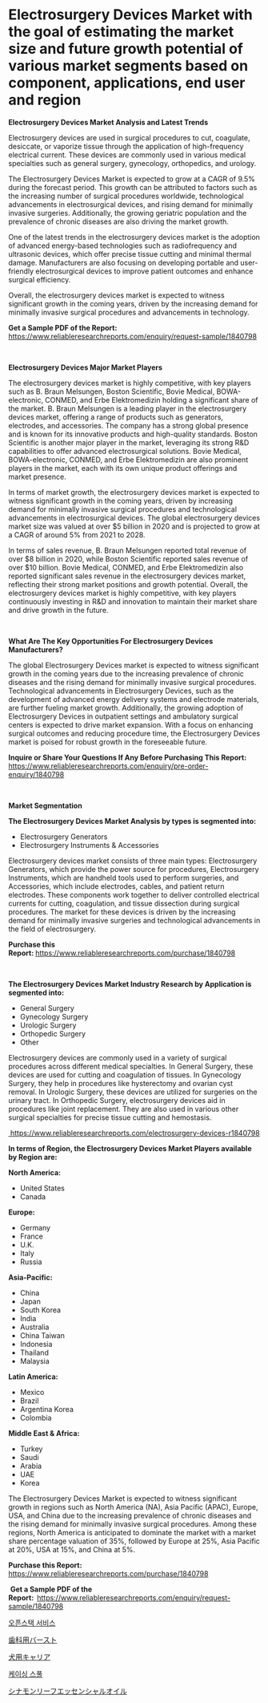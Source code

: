 <p><h1>Electrosurgery Devices Market with the goal of estimating the market size and future growth potential of various market segments based on component, applications, end user and region</h1></p><p><strong>Electrosurgery Devices Market Analysis and Latest Trends</strong></p>
<p><p>Electrosurgery devices are used in surgical procedures to cut, coagulate, desiccate, or vaporize tissue through the application of high-frequency electrical current. These devices are commonly used in various medical specialties such as general surgery, gynecology, orthopedics, and urology.</p><p>The Electrosurgery Devices Market is expected to grow at a CAGR of 9.5% during the forecast period. This growth can be attributed to factors such as the increasing number of surgical procedures worldwide, technological advancements in electrosurgical devices, and rising demand for minimally invasive surgeries. Additionally, the growing geriatric population and the prevalence of chronic diseases are also driving the market growth.</p><p>One of the latest trends in the electrosurgery devices market is the adoption of advanced energy-based technologies such as radiofrequency and ultrasonic devices, which offer precise tissue cutting and minimal thermal damage. Manufacturers are also focusing on developing portable and user-friendly electrosurgical devices to improve patient outcomes and enhance surgical efficiency.</p><p>Overall, the electrosurgery devices market is expected to witness significant growth in the coming years, driven by the increasing demand for minimally invasive surgical procedures and advancements in technology.</p></p>
<p><strong>Get a Sample PDF of the Report:&nbsp;</strong> <a href="https://www.reliableresearchreports.com/enquiry/request-sample/1840798">https://www.reliableresearchreports.com/enquiry/request-sample/1840798</a></p>
<p>&nbsp;</p>
<p><strong>Electrosurgery Devices Major Market Players</strong></p>
<p><p>The electrosurgery devices market is highly competitive, with key players such as B. Braun Melsungen, Boston Scientific, Bovie Medical, BOWA-electronic, CONMED, and Erbe Elektromedizin holding a significant share of the market. B. Braun Melsungen is a leading player in the electrosurgery devices market, offering a range of products such as generators, electrodes, and accessories. The company has a strong global presence and is known for its innovative products and high-quality standards. Boston Scientific is another major player in the market, leveraging its strong R&D capabilities to offer advanced electrosurgical solutions. Bovie Medical, BOWA-electronic, CONMED, and Erbe Elektromedizin are also prominent players in the market, each with its own unique product offerings and market presence.</p><p>In terms of market growth, the electrosurgery devices market is expected to witness significant growth in the coming years, driven by increasing demand for minimally invasive surgical procedures and technological advancements in electrosurgical devices. The global electrosurgery devices market size was valued at over $5 billion in 2020 and is projected to grow at a CAGR of around 5% from 2021 to 2028.</p><p>In terms of sales revenue, B. Braun Melsungen reported total revenue of over $8 billion in 2020, while Boston Scientific reported sales revenue of over $10 billion. Bovie Medical, CONMED, and Erbe Elektromedizin also reported significant sales revenue in the electrosurgery devices market, reflecting their strong market positions and growth potential. Overall, the electrosurgery devices market is highly competitive, with key players continuously investing in R&D and innovation to maintain their market share and drive growth in the future.</p></p>
<p>&nbsp;</p>
<p><strong>What Are The Key Opportunities For Electrosurgery Devices Manufacturers?</strong></p>
<p><p>The global Electrosurgery Devices market is expected to witness significant growth in the coming years due to the increasing prevalence of chronic diseases and the rising demand for minimally invasive surgical procedures. Technological advancements in Electrosurgery Devices, such as the development of advanced energy delivery systems and electrode materials, are further fueling market growth. Additionally, the growing adoption of Electrosurgery Devices in outpatient settings and ambulatory surgical centers is expected to drive market expansion. With a focus on enhancing surgical outcomes and reducing procedure time, the Electrosurgery Devices market is poised for robust growth in the foreseeable future.</p></p>
<p><strong>Inquire or Share Your Questions If Any Before Purchasing This Report:</strong> <a href="https://www.reliableresearchreports.com/enquiry/pre-order-enquiry/1840798">https://www.reliableresearchreports.com/enquiry/pre-order-enquiry/1840798</a></p>
<p>&nbsp;</p>
<p><strong>Market Segmentation</strong></p>
<p><strong>The Electrosurgery Devices Market Analysis by types is segmented into:</strong></p>
<p><ul><li>Electrosurgery Generators</li><li>Electrosurgery Instruments & Accessories</li></ul></p>
<p><p>Electrosurgery devices market consists of three main types: Electrosurgery Generators, which provide the power source for procedures, Electrosurgery Instruments, which are handheld tools used to perform surgeries, and Accessories, which include electrodes, cables, and patient return electrodes. These components work together to deliver controlled electrical currents for cutting, coagulation, and tissue dissection during surgical procedures. The market for these devices is driven by the increasing demand for minimally invasive surgeries and technological advancements in the field of electrosurgery.</p></p>
<p><strong>Purchase this Report:&nbsp;</strong><a href="https://www.reliableresearchreports.com/purchase/1840798">https://www.reliableresearchreports.com/purchase/1840798</a></p>
<p>&nbsp;</p>
<p><strong>The Electrosurgery Devices Market Industry Research by Application is segmented into:</strong></p>
<p><ul><li>General Surgery</li><li>Gynecology Surgery</li><li>Urologic Surgery</li><li>Orthopedic Surgery</li><li>Other</li></ul></p>
<p><p>Electrosurgery devices are commonly used in a variety of surgical procedures across different medical specialties. In General Surgery, these devices are used for cutting and coagulation of tissues. In Gynecology Surgery, they help in procedures like hysterectomy and ovarian cyst removal. In Urologic Surgery, these devices are utilized for surgeries on the urinary tract. In Orthopedic Surgery, electrosurgery devices aid in procedures like joint replacement. They are also used in various other surgical specialties for precise tissue cutting and hemostasis.</p></p>
<p><a href="https://www.reliableresearchreports.com/electrosurgery-devices-r1840798">&nbsp;https://www.reliableresearchreports.com/electrosurgery-devices-r1840798</a></p>
<p><strong>In terms of Region, the Electrosurgery Devices Market Players available by Region are:</strong></p>
<p>
    <p> <strong> North America: </strong>
        <ul>
            <li>United States</li>
            <li>Canada</li>
        </ul>
        </p> 
    <p> <strong> Europe: </strong>
        <ul>
            <li>Germany</li>
            <li>France</li>
            <li>U.K.</li>
            <li>Italy</li>
            <li>Russia</li>
        </ul>
        </p> 
    <p> <strong> Asia-Pacific: </strong>
        <ul>
            <li>China</li>
            <li>Japan</li>
            <li>South Korea</li>
            <li>India</li>
            <li>Australia</li>
            <li>China Taiwan</li>
            <li>Indonesia</li>
            <li>Thailand</li>
            <li>Malaysia</li>
        </ul>
        </p> 
    <p> <strong> Latin America: </strong>
        <ul>
            <li>Mexico</li>
            <li>Brazil</li>
            <li>Argentina Korea</li>
            <li>Colombia</li>
        </ul>
        </p> 
    <p> <strong> Middle East & Africa: </strong>
        <ul>
            <li>Turkey</li>
            <li>Saudi</li>
            <li>Arabia</li>
            <li>UAE</li>
            <li>Korea</li>
        </ul>
    </p>
    </p>
<p><p>The Electrosurgery Devices Market is expected to witness significant growth in regions such as North America (NA), Asia Pacific (APAC), Europe, USA, and China due to the increasing prevalence of chronic diseases and the rising demand for minimally invasive surgical procedures. Among these regions, North America is anticipated to dominate the market with a market share percentage valuation of 35%, followed by Europe at 25%, Asia Pacific at 20%, USA at 15%, and China at 5%.</p></p>
<p><strong>Purchase this Report: </strong><a href="https://www.reliableresearchreports.com/purchase/1840798">https://www.reliableresearchreports.com/purchase/1840798</a></p>
<p>&nbsp;<strong>Get a Sample PDF of the Report:&nbsp;&nbsp;</strong><a href="https://www.reliableresearchreports.com/enquiry/request-sample/1840798">https://www.reliableresearchreports.com/enquiry/request-sample/1840798</a></p>
<p><strong></strong></p>
<p><p><a href="https://github.com/Skyleitney456456/Market-Research-Report-List-1/blob/main/326000844571.md">오픈스택 서비스</a></p><p><a href="https://medium.com/@desekay3566/%E6%AD%AF%E7%A7%91%E3%83%90%E3%83%BC%E5%B8%82%E5%A0%B4-2031%E5%B9%B4%E3%81%BE%E3%81%A7%E3%81%AE%E3%83%88%E3%83%AC%E3%83%B3%E3%83%89-%E4%BA%88%E6%B8%AC-%E7%AB%B6%E4%BA%89%E5%88%86%E6%9E%90-21dcdcec5ec6">歯科用バースト</a></p><p><a href="https://github.com/dzy793153605/Market-Research-Report-List-2/blob/main/820196149667.md">犬用キャリア</a></p><p><a href="https://medium.com/@mayekuhic00/%EC%BC%80%EC%9D%B4%EC%8B%B1-%EC%8A%A4%ED%92%80-%EC%8B%9C%EC%9E%A5-%EC%9C%A0%ED%98%95-%EC%9D%91%EC%9A%A9-%EB%B0%8F-%EC%A7%80%EB%A6%AC%EC%97%90-%EB%8C%80%ED%95%9C-%ED%8F%AC%EA%B4%84%EC%A0%81-%ED%8F%89%EA%B0%80-5ace2d1f5c37">케이싱 스풀</a></p><p><a href="https://github.com/EthanMorar2011/Market-Research-Report-List-1/blob/main/235244849668.md">シナモンリーフエッセンシャルオイル</a></p></p>